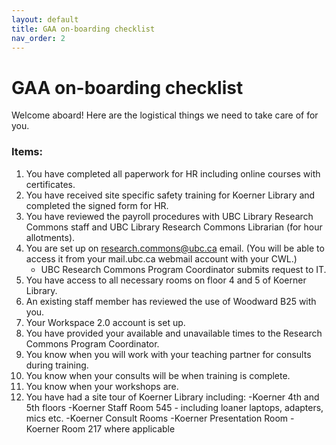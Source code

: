 ```yaml
---
layout: default
title: GAA on-boarding checklist
nav_order: 2
---
```

# GAA on-boarding checklist
Welcome aboard! Here are the logistical things we need to take care of for you.
### Items:
1. You have completed all paperwork for HR including online courses with certificates.
1. You have received site specific safety training for Koerner Library and completed the signed form for HR.
1. You have reviewed the payroll procedures with UBC Library Research Commons staff and UBC Library Research Commons Librarian (for hour allotments).
1. You are set up on research.commons@ubc.ca email. (You will be able to access it from your mail.ubc.ca webmail account with your CWL.) 
   - UBC Research Commons Program Coordinator submits request to IT.
1. You have access to all necessary rooms on floor 4 and 5 of Koerner Library.
1. An existing staff member has reviewed the use of Woodward B25 with you.
1. Your Workspace 2.0 account is set up.
1. You have provided your available and unavailable times to the Research Commons Program Coordinator.
1. You know when you will work with your teaching partner for consults during training.
1. You know when your consults will be when training is complete.
1. You know when your workshops are.
1. You have had a site tour of Koerner Library including:
  -Koerner 4th and 5th floors
  -Koerner Staff Room 545 - including loaner laptops, adapters, mics etc.
  -Koerner Consult Rooms
  -Koerner Presentation Room
  -Koerner Room 217 where applicable
